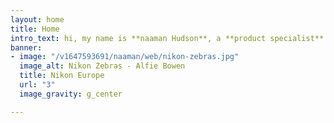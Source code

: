 ```yaml
---
layout: home
title: Home
intro_text: hi, my name is **naaman Hudson**, a **product specialist** based in Manchester.
banner:
- image: "/v1647593691/naaman/web/nikon-zebras.jpg"
  image_alt: Nikon Zebras - Alfie Bowen
  title: Nikon Europe
  url: "3"
  image_gravity: g_center

---
```

